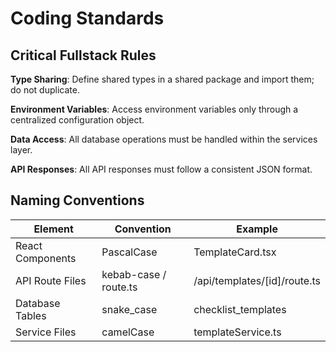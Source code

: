 # Coding Standards

## Critical Fullstack Rules

**Type Sharing**: Define shared types in a shared package and import them; do not duplicate.

**Environment Variables**: Access environment variables only through a centralized configuration object.

**Data Access**: All database operations must be handled within the services layer.

**API Responses**: All API responses must follow a consistent JSON format.

## Naming Conventions

| Element | Convention | Example |
|---------|------------|---------|
| React Components | PascalCase | TemplateCard.tsx |
| API Route Files | kebab-case / route.ts | /api/templates/[id]/route.ts |
| Database Tables | snake_case | checklist_templates |
| Service Files | camelCase | templateService.ts | 